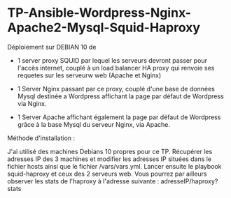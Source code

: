 # TP-Ansible-Wordpress-Nginx-Apache2-Mysql-Squid-Haproxy

Déploiement sur DEBIAN 10 de

- 1 server proxy SQUID par lequel les serveurs devront passer pour l'accès internet, couplé à un load balancer HA proxy qui renvoie ses requetes sur les serveurw web (Apache et Nginx)

- 1 Server Nginx passant par ce proxy, couplé d'une base de données Mysql destinée a Wordpress affichant la page par défaut de Wordpress via Nginx.

- 1 Server Apache affichant également la page par défaut de Wordpress grâce à la base Mysql du serveur Nginx, via Apache.


Méthode d'installation :

J'ai utilisé des machines Debians 10 propres pour ce TP.
Récupérer les adresses IP des 3 machines et modifier les adresses IP situées dans le fichier hosts ainsi que le fichier /vars/vars.yml.
Lancer ensuite le playbook squid-haproxy et ceux des 2 serveurs web.
Vous pourrez par ailleurs observer les stats de l'haproxy à l'adresse suivante : adresseIP/haproxy?stats
